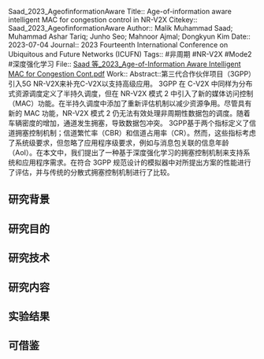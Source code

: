 Saad\_2023\_AgeofinformationAware
Title:: Age-of-information aware intelligent MAC for congestion control in NR-V2X
Citekey:: Saad\_2023\_AgeofinformationAware
Author:: Malik Muhammad Saad; Muhammad Ashar Tariq; Junho Seo; Mahnoor Ajmal; Dongkyun Kim
Date:: 2023-07-04
Journal:: 2023 Fourteenth International Conference on Ubiquitous and Future Networks (ICUFN)
Tags:: #非周期 #NR-V2X #Mode2 #深度强化学习 
File:: [Saad 等\_2023\_Age-of-Information Aware Intelligent MAC for Congestion Cont.pdf](zotero://open-pdf/0_IIEKV5IX)
Work::
Abstract::第三代合作伙伴项目（3GPP）引入5G NR-V2X来补充C-V2X以支持高级应用。 3GPP 在 C-V2X 中同样为分布式资源调度定义了半持久调度，但在 NR-V2X 模式 2 中引入了新的媒体访问控制（MAC）功能。在半持久调度中添加了重新评估机制以减少资源争用。尽管具有新的 MAC 功能，NR-V2X 模式 2 仍无法有效处理非周期性数据包的调度。随着车辆密度的增加，通道发生拥塞，导致数据包冲突。 3GPP基于两个指标定义了信道拥塞控制机制；信道繁忙率（CBR）和信道占用率（CR）。然而，这些指标考虑了系统级要求，但忽略了应用程序级要求，例如与消息包关联的信息年龄（AoI）。在本文中，我们提出了一种基于深度强化学习的拥塞控制机制来支持系统和应用程序需求。在符合 3GPP 规范设计的模拟器中对所提出方案的性能进行了评估，并与传统的分散式拥塞控制机制进行了比较。
## 研究背景
## 研究目的
## 研究技术
## 研究内容
## 实验结果
## 可借鉴
